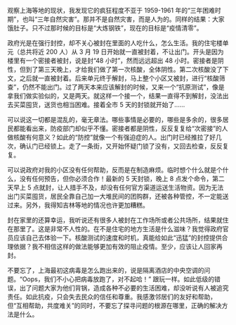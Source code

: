 观察上海等地的现状，我发现它的疯狂程度不亚于 1959-1961 年的“三年困难时期”，也叫“三年自然灾害”。那并不是自然灾害，而是人为的。同样的结果：大家饿肚子。只不过那时候的目标是“大炼钢铁”，现在的目标是“疫情清零”。

政府光是在强行封控，却不关心被封在里面的人吃什么，怎么生活。我的住宅楼单元（总共将近 200 人）从 3 月 19 日开始就一直被封着，不让出门。开头是因为楼里有一个密接者被封，说是封“48 小时”，然而远远超出 48 小时。密接者是阴性，但到了第三天晚上，才给我们做了第一次核酸，全体阴性。第二次核酸没了下文，之后就一直被封着。后来单元终于解封，马上整个小区又被封，进行“核酸筛查”，仍然不能出门。过了两天本来应该解封的时候，又来一个“抗原测试”，像是拿我们做实验似的，又是两天。就这样一个接一个，结果一直得不到解封，没法出去买菜囤货，送货也相当困难。接着全市 5 天的封锁就开始了……

可以说这一切都是混乱的，毫无章法。哪些事情是必要的，哪些是多余的，很多居民都能看出来，防疫部门却似乎不懂。密接者都是阴性，反反复复给“次密接”的人做核酸有何意义？如此的“防控”就像一个有强迫症的人。出门时已经推拉了好几次，确认门已经锁上。走了一条街，又开始怀疑门锁了没有，又回去检查，反反复复。

可以说政府对我的小区没有任何帮助，反而是在制造麻烦。临时想个什么就是个什么，没有任何预告，但你必须合作！最新的 5 天封锁，晚上 8 点发个命令，第二天早上 5 点就封，让人措手不及，却没有任何官方渠道运送生活物资。因为无法出门买菜囤货，居民全靠自己加一大堆民间的团购群，还被各种管控，不一定能送过来。另外，我得知吉林等地的情况也许更加糟糕。

封在家里的还算幸运，我听说还有很多人被封在工作场所或者公共场所，结果就住在那里了。这是非常不人性的。在不是住宅的地方生活是什么滋味？我觉得政府官员应该自己去体验一下。核酸测试的速度和时机，真能给如此“迅猛”的封控提供合理依据？我不相信这样的做法能够更加有效的阻止疫情。至少，应该让人回家再封。

不要忘了，上海最初这病毒是怎么跑出来的，说是隔离酒店的中央空调的问题。“Oops，我们不小心把病毒放跑了，对不起哈！” 跟玩一样。如此低级的错误，出了问题大家为他们背锅，造成各种不必要的生活困难，却没听说有人被追究责任。如此抗疫，只会失去民众的信任和尊重。我感激邻居们的友好和帮助，但“互相帮助，共度难关”的同时，不要忘了探寻问题的根源在哪里，正确的解决方法是什么。
